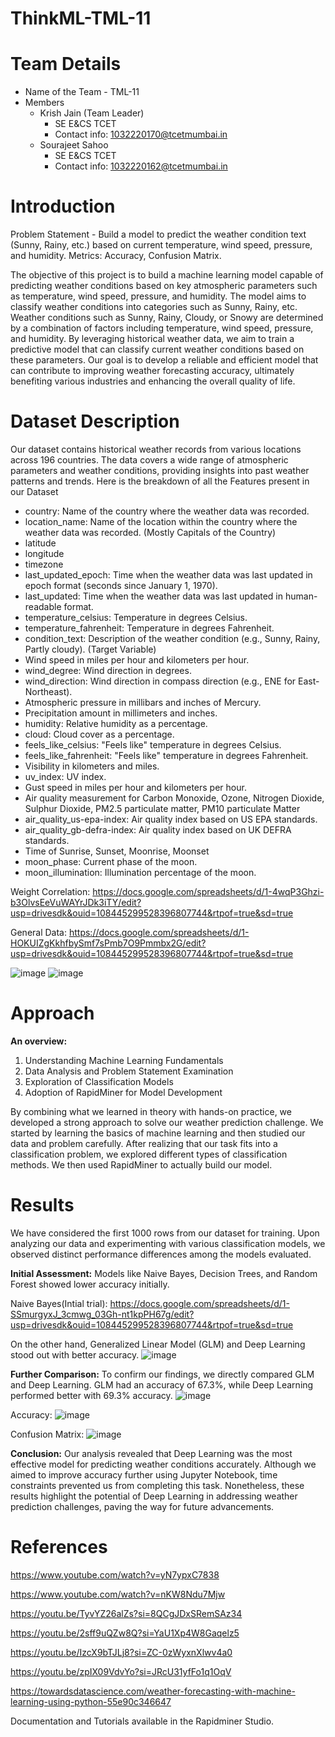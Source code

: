 # ThinkML-TML-11

# Team Details
- Name of the Team - TML-11
- Members
  - Krish Jain (Team Leader) 
      - SE E&CS TCET
      - Contact info: 1032220170@tcetmumbai.in
  - Sourajeet Sahoo
      - SE E&CS TCET
      - Contact info: 
1032220162@tcetmumbai.in

# Introduction 
  
  Problem Statement - Build a model to predict the weather condition text (Sunny, Rainy, etc.) based on current temperature, wind speed, pressure, and humidity. Metrics: Accuracy, Confusion Matrix.

The objective of this project is to build a machine learning model capable of predicting weather conditions based on key atmospheric parameters such as temperature, wind speed, pressure, and humidity. The model aims to classify weather conditions into categories such as Sunny, Rainy, etc.
Weather conditions such as Sunny, Rainy, Cloudy, or Snowy are determined by a combination of factors including temperature, wind speed, pressure, and humidity. By leveraging historical weather data, we aim to train a predictive model that can classify current weather conditions based on these parameters.
Our goal is to develop a reliable and efficient model that can contribute to improving weather forecasting accuracy, ultimately benefiting various industries and enhancing the overall quality of life.

# Dataset Description

Our dataset contains historical weather records from various locations across 196 countries. The data covers a wide range of atmospheric parameters and weather conditions, providing insights into past weather patterns and trends.
Here is the breakdown of all the Features present in our Dataset

- country: Name of the country where the weather data was recorded.
- location_name: Name of the location within the country where the weather data was recorded. (Mostly Capitals of the Country)
- latitude
- longitude
- timezone
- last_updated_epoch: Time when the weather data was last updated in epoch format (seconds since January 1, 1970).
- last_updated: Time when the weather data was last updated in human-readable format.
- temperature_celsius: Temperature in degrees Celsius.
- temperature_fahrenheit: Temperature in degrees Fahrenheit.
- condition_text: Description of the weather condition (e.g., Sunny, Rainy, Partly cloudy). (Target Variable)
- Wind speed in miles per hour and kilometers per hour.
- wind_degree: Wind direction in degrees.
- wind_direction: Wind direction in compass direction (e.g., ENE for East-Northeast).
- Atmospheric pressure in millibars and inches of Mercury.
- Precipitation amount in millimeters and inches.
- humidity: Relative humidity as a percentage.
- cloud: Cloud cover as a percentage.
- feels_like_celsius: "Feels like" temperature in degrees Celsius.
- feels_like_fahrenheit: "Feels like" temperature in degrees Fahrenheit.
- Visibility in kilometers and miles.
- uv_index: UV index.
- Gust speed in miles per hour and kilometers per hour.
- Air quality measurement for Carbon Monoxide, Ozone, Nitrogen Dioxide, Sulphur Dioxide, PM2.5 particulate matter, PM10 particulate Matter
- air_quality_us-epa-index: Air quality index based on US EPA standards.
- air_quality_gb-defra-index: Air quality index based on UK DEFRA standards.
- Time of Sunrise, Sunset, Moonrise, Moonset
- moon_phase: Current phase of the moon.
- moon_illumination: Illumination percentage of the moon.

Weight Correlation:
https://docs.google.com/spreadsheets/d/1-4wqP3Ghzi-b3OlvsEeVuWAYrJDk3iTY/edit?usp=drivesdk&ouid=108445299528396807744&rtpof=true&sd=true

General Data:
https://docs.google.com/spreadsheets/d/1-HOKUIZgKkhfbySmf7sPmb7O9Pmmbx2G/edit?usp=drivesdk&ouid=108445299528396807744&rtpof=true&sd=true

![image](https://github.com/krjofficial/ThinkML-TML-11/assets/98098201/caa871e3-bc8a-45c5-9903-234cdb443225)
![image](https://github.com/krjofficial/ThinkML-TML-11/assets/98098201/ce306734-d6ca-47e7-a451-1493bf774db5)


# Approach

**An overview:**
1. Understanding Machine Learning Fundamentals
2. Data Analysis and Problem Statement Examination
3. Exploration of Classification Models
4. Adoption of RapidMiner for Model Development

By combining what we learned in theory with hands-on practice, we developed a strong approach to solve our weather prediction challenge. We started by learning the basics of machine learning and then studied our data and problem carefully. After realizing that our task fits into a classification problem, we explored different types of classification methods.
We then used RapidMiner to actually build our model.

# Results 

We have considered the first 1000 rows from our dataset for training.
Upon analyzing our data and experimenting with various classification models, we observed distinct performance differences among the models evaluated.

**Initial Assessment:**
Models like Naive Bayes, Decision Trees, and Random Forest showed lower accuracy initially.

Naive Bayes(Intial trial):
https://docs.google.com/spreadsheets/d/1-SSmurgyxJ_3cmwg_03Gh-nt1kpPH67g/edit?usp=drivesdk&ouid=108445299528396807744&rtpof=true&sd=true

On the other hand, Generalized Linear Model (GLM) and Deep Learning stood out with better accuracy.
![image](https://github.com/krjofficial/ThinkML-TML-11/assets/98098201/817ad7a1-4977-462c-876c-09bb02f233d3)


**Further Comparison:**
To confirm our findings, we directly compared GLM and Deep Learning.
GLM had an accuracy of 67.3%, while Deep Learning performed better with 69.3% accuracy.
![image](https://github.com/krjofficial/ThinkML-TML-11/assets/98098201/98f87642-f4d5-4612-9c43-0adcbc728ff7)

Accuracy: 
![image](https://github.com/krjofficial/ThinkML-TML-11/assets/98098201/b888d09c-2243-4ad4-ac8f-4cf0eb6ceb49)

Confusion Matrix:
![image](https://github.com/krjofficial/ThinkML-TML-11/assets/98098201/ac8aff6f-4efd-4164-9763-99ba6a487d05)

**Conclusion:**
Our analysis revealed that Deep Learning was the most effective model for predicting weather conditions accurately. Although we aimed to improve accuracy further using Jupyter Notebook, time constraints prevented us from completing this task. Nonetheless, these results highlight the potential of Deep Learning in addressing weather prediction challenges, paving the way for future advancements.

# References

https://www.youtube.com/watch?v=yN7ypxC7838

https://www.youtube.com/watch?v=nKW8Ndu7Mjw

https://youtu.be/TyvYZ26alZs?si=8QCgJDxSRemSAz34

https://youtu.be/2sff9uQZw8Q?si=YaU1Xp4W8Gaqelz5

https://youtu.be/IzcX9bTJLj8?si=ZC-0zWyxnXlwv4a0

https://youtu.be/zpIX09VdvYo?si=JRcU31yfFo1q1OqV

https://towardsdatascience.com/weather-forecasting-with-machine-learning-using-python-55e90c346647

Documentation and Tutorials available in the Rapidminer Studio.





